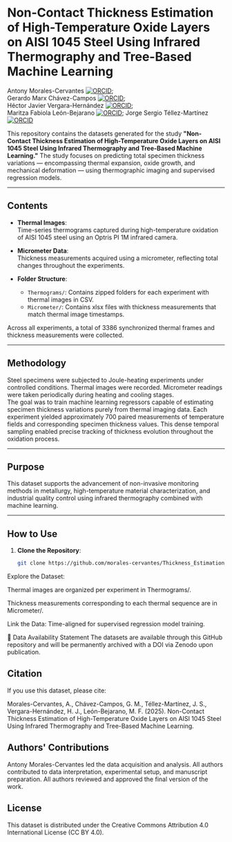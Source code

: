 # Non-Contact Thickness Estimation of High-Temperature Oxide Layers on AISI 1045 Steel Using Infrared Thermography and Tree-Based Machine Learning

Antony Morales-Cervantes [![ORCID](https://img.shields.io/badge/ORCID-0000--0003--3669--2638-green)](https://orcid.org/0000-0003-3669-2638);  
Gerardo Marx Chávez-Campos [![ORCID](https://img.shields.io/badge/ORCID-0000--0003--3945--9903-green)](https://orcid.org/0000-0003-3945-9903);  
Héctor Javier Vergara-Hernández [![ORCID](https://img.shields.io/badge/ORCID-0000--0001--6224--1027-green)](https://orcid.org/0000-0001-6224-1027);  
Maritza Fabiola León-Bejarano [![ORCID](https://img.shields.io/badge/ORCID-0000--0003--0981--3262-green)](https://orcid.org/0000-0003-0981-3262);
Jorge Sergio Téllez-Martínez [![ORCID](https://img.shields.io/badge/ORCID-0000--0003--0587--0059-green)](https://orcid.org/0000-0003-0587-0059)

This repository contains the datasets generated for the study **"Non-Contact Thickness Estimation of High-Temperature Oxide Layers on AISI 1045 Steel Using Infrared Thermography and Tree-Based Machine Learning."** The study focuses on predicting total specimen thickness variations — encompassing thermal expansion, oxide growth, and mechanical deformation — using thermographic imaging and supervised regression models.

---

##  Contents

- **Thermal Images**:  
  Time-series thermograms captured during high-temperature oxidation of AISI 1045 steel using an Optris PI 1M infrared camera.

- **Micrometer Data**:  
  Thickness measurements acquired using a micrometer, reflecting total changes throughout the experiments.

- **Folder Structure**:
  - `Thermograms/`: Contains zipped folders for each experiment with thermal images in CSV.
  - `Micrometer/`: Contains xlsx files with thickness measurements that match thermal image timestamps.
 
Across all experiments, a total of 3386 synchronized thermal frames and thickness measurements were collected.

---

##  Methodology

Steel specimens were subjected to Joule-heating experiments under controlled conditions. Thermal images were recorded. Micrometer readings were taken periodically during heating and cooling stages.  
The goal was to train machine learning regressors capable of estimating specimen thickness variations purely from thermal imaging data.
Each experiment yielded approximately 700 paired measurements of temperature fields and corresponding specimen thickness values. This dense temporal sampling enabled precise tracking of thickness evolution throughout the oxidation process.

---

## Purpose

This dataset supports the advancement of non-invasive monitoring methods in metallurgy, high-temperature material characterization, and industrial quality control using infrared thermography combined with machine learning.

---

## How to Use

1. **Clone the Repository**:
   ```bash
   git clone https://github.com/morales-cervantes/Thickness_Estimation_Dataset.git
Explore the Dataset:

Thermal images are organized per experiment in Thermograms/.

Thickness measurements corresponding to each thermal sequence are in Micrometer/.

Link the Data: Time-aligned for supervised regression model training.

📄 Data Availability Statement
The datasets are available through this GitHub repository and will be permanently archived with a DOI via Zenodo upon publication.

## Citation
If you use this dataset, please cite:

Morales-Cervantes, A., Chávez-Campos, G. M., Téllez-Martínez, J. S., Vergara-Hernández, H. J., León-Bejarano, M. F. (2025). Non-Contact Thickness Estimation of High-Temperature Oxide Layers on AISI 1045 Steel Using Infrared Thermography and Tree-Based Machine Learning.

## Authors' Contributions
Antony Morales-Cervantes led the data acquisition and analysis. All authors contributed to data interpretation, experimental setup, and manuscript preparation. All authors reviewed and approved the final version of the work.

## License
This dataset is distributed under the Creative Commons Attribution 4.0 International License (CC BY 4.0).
